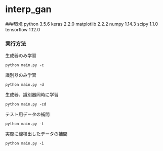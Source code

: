 # interp_gan

###環境
python 3.5.6
keras 2.2.0
matplotlib 2.2.2
numpy 1.14.3
scipy 1.1.0
tensorflow 1.12.0

### 実行方法

生成器のみ学習
```
python main.py -c
```

識別器のみ学習
```
python main.py -d
```

生成器、識別器同時に学習
```
python main.py -cd
```

テスト用データの補間
```
python main.py -t
```

実際に線検出したデータの補間
```
python main.py -i
```
